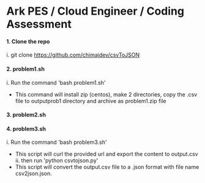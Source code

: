 # Ark PES / Cloud Engineer / Coding Assessment

#### 1. Clone the repo

i. git clone https://github.com/chimajdev/csvToJSON

#### 2. problem1.sh
i. Run the command 'bash problem1.sh'
- This command will install zip (centos), make 2 directories, copy the .csv file to outputprob1 directory and archive as problem1.zip file

#### 3. problem2.sh

#### 4. problem3.sh
i. Run the command 'bash problem3.sh'
- This script will curl the provided url and export the content to output.csv
ii. then run 'python csvtojson.py'
- This script will convert the output.csv file to a .json format with file name csv2json.json.
